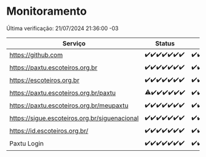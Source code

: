 # Monitoramento

Última verificação: 21/07/2024 21:36:00 -03

|Serviço|Status|Últimas 24h|
|---|---|---|
|https://github.com|<span title="2024-07-14: OK=23">✔️</span><span title="2024-07-15: OK=23">✔️</span><span title="2024-07-16: OK=24">✔️</span><span title="2024-07-17: OK=24">✔️</span><span title="2024-07-18: OK=23">✔️</span><span title="2024-07-19: OK=23">✔️</span><span title="2024-07-20: OK=24">✔️</span>|<span title="20/07/2024 21:37:00 -03 : 200">✔️</span><span title="20/07/2024 23:01:00 -03 : 200">✔️</span><span title="21/07/2024 00:07:00 -03 : 200">✔️</span><span title="21/07/2024 01:08:00 -03 : 200">✔️</span><span title="21/07/2024 02:07:00 -03 : 200">✔️</span><span title="21/07/2024 03:09:00 -03 : 200">✔️</span><span title="21/07/2024 04:05:00 -03 : 200">✔️</span><span title="21/07/2024 05:08:00 -03 : 200">✔️</span><span title="21/07/2024 06:06:00 -03 : 200">✔️</span><span title="21/07/2024 07:06:00 -03 : 200">✔️</span><span title="21/07/2024 08:05:00 -03 : 200">✔️</span><span title="21/07/2024 09:12:00 -03 : 200">✔️</span><span title="21/07/2024 10:07:00 -03 : 200">✔️</span><span title="21/07/2024 11:06:00 -03 : 200">✔️</span><span title="21/07/2024 12:07:00 -03 : 200">✔️</span><span title="21/07/2024 13:09:00 -03 : 200">✔️</span><span title="21/07/2024 14:04:00 -03 : 200">✔️</span><span title="21/07/2024 15:08:00 -03 : 200">✔️</span><span title="21/07/2024 16:03:00 -03 : 200">✔️</span><span title="21/07/2024 17:08:00 -03 : 200">✔️</span><span title="21/07/2024 18:05:00 -03 : 200">✔️</span><span title="21/07/2024 19:06:00 -03 : 200">✔️</span><span title="21/07/2024 20:06:00 -03 : 200">✔️</span><span title="21/07/2024 21:36:00 -03 : 200">✔️</span>|
|https://paxtu.escoteiros.org.br|<span title="2024-07-14: OK=23">✔️</span><span title="2024-07-15: OK=23">✔️</span><span title="2024-07-16: OK=24">✔️</span><span title="2024-07-17: OK=24">✔️</span><span title="2024-07-18: OK=23">✔️</span><span title="2024-07-19: OK=23">✔️</span><span title="2024-07-20: OK=24">✔️</span>|<span title="20/07/2024 21:37:00 -03 : 200">✔️</span><span title="20/07/2024 23:01:00 -03 : 200">✔️</span><span title="21/07/2024 00:07:00 -03 : 200">✔️</span><span title="21/07/2024 01:08:00 -03 : 200">✔️</span><span title="21/07/2024 02:07:00 -03 : 200">✔️</span><span title="21/07/2024 03:09:00 -03 : 200">✔️</span><span title="21/07/2024 04:05:00 -03 : 200">✔️</span><span title="21/07/2024 05:08:00 -03 : 200">✔️</span><span title="21/07/2024 06:06:00 -03 : 200">✔️</span><span title="21/07/2024 07:06:00 -03 : 200">✔️</span><span title="21/07/2024 08:05:00 -03 : 200">✔️</span><span title="21/07/2024 09:12:00 -03 : 200">✔️</span><span title="21/07/2024 10:07:00 -03 : 200">✔️</span><span title="21/07/2024 11:06:00 -03 : 200">✔️</span><span title="21/07/2024 12:07:00 -03 : 200">✔️</span><span title="21/07/2024 13:09:00 -03 : 200">✔️</span><span title="21/07/2024 14:04:00 -03 : 200">✔️</span><span title="21/07/2024 15:08:00 -03 : 200">✔️</span><span title="21/07/2024 16:03:00 -03 : 200">✔️</span><span title="21/07/2024 17:08:00 -03 : 200">✔️</span><span title="21/07/2024 18:05:00 -03 : 200">✔️</span><span title="21/07/2024 19:06:00 -03 : 200">✔️</span><span title="21/07/2024 20:06:00 -03 : 200">✔️</span><span title="21/07/2024 21:36:00 -03 : 200">✔️</span>|
|https://escoteiros.org.br|<span title="2024-07-14: OK=23">✔️</span><span title="2024-07-15: OK=23">✔️</span><span title="2024-07-16: OK=24">✔️</span><span title="2024-07-17: OK=24">✔️</span><span title="2024-07-18: OK=23">✔️</span><span title="2024-07-19: OK=23">✔️</span><span title="2024-07-20: OK=24">✔️</span>|<span title="20/07/2024 21:37:00 -03 : 200">✔️</span><span title="20/07/2024 23:01:00 -03 : 200">✔️</span><span title="21/07/2024 00:07:00 -03 : 200">✔️</span><span title="21/07/2024 01:08:00 -03 : 200">✔️</span><span title="21/07/2024 02:07:00 -03 : 200">✔️</span><span title="21/07/2024 03:09:00 -03 : 200">✔️</span><span title="21/07/2024 04:05:00 -03 : 200">✔️</span><span title="21/07/2024 05:08:00 -03 : 200">✔️</span><span title="21/07/2024 06:06:00 -03 : 200">✔️</span><span title="21/07/2024 07:06:00 -03 : 200">✔️</span><span title="21/07/2024 08:05:00 -03 : 200">✔️</span><span title="21/07/2024 09:12:00 -03 : 200">✔️</span><span title="21/07/2024 10:07:00 -03 : 200">✔️</span><span title="21/07/2024 11:06:00 -03 : 200">✔️</span><span title="21/07/2024 12:07:00 -03 : 200">✔️</span><span title="21/07/2024 13:09:00 -03 : 200">✔️</span><span title="21/07/2024 14:04:00 -03 : 200">✔️</span><span title="21/07/2024 15:08:00 -03 : 200">✔️</span><span title="21/07/2024 16:03:00 -03 : 200">✔️</span><span title="21/07/2024 17:08:00 -03 : 200">✔️</span><span title="21/07/2024 18:05:00 -03 : 200">✔️</span><span title="21/07/2024 19:06:00 -03 : 200">✔️</span><span title="21/07/2024 20:06:00 -03 : 200">✔️</span><span title="21/07/2024 21:36:00 -03 : 200">✔️</span>|
|https://paxtu.escoteiros.org.br/paxtu|<span title="2024-07-14: OK=22, Falhas=1">⚠️</span><span title="2024-07-15: OK=23">✔️</span><span title="2024-07-16: OK=24">✔️</span><span title="2024-07-17: OK=24">✔️</span><span title="2024-07-18: OK=23">✔️</span><span title="2024-07-19: OK=23">✔️</span><span title="2024-07-20: OK=24">✔️</span>|<span title="20/07/2024 21:37:00 -03 : 200">✔️</span><span title="20/07/2024 23:01:00 -03 : 200">✔️</span><span title="21/07/2024 00:07:00 -03 : 200">✔️</span><span title="21/07/2024 01:08:00 -03 : 200">✔️</span><span title="21/07/2024 02:07:00 -03 : 200">✔️</span><span title="21/07/2024 03:09:00 -03 : 200">✔️</span><span title="21/07/2024 04:05:00 -03 : 200">✔️</span><span title="21/07/2024 05:08:00 -03 : 200">✔️</span><span title="21/07/2024 06:06:00 -03 : 200">✔️</span><span title="21/07/2024 07:06:00 -03 : 200">✔️</span><span title="21/07/2024 08:05:00 -03 : 200">✔️</span><span title="21/07/2024 09:12:00 -03 : 200">✔️</span><span title="21/07/2024 10:07:00 -03 : 200">✔️</span><span title="21/07/2024 11:06:00 -03 : 200">✔️</span><span title="21/07/2024 12:07:00 -03 : 200">✔️</span><span title="21/07/2024 13:09:00 -03 : 200">✔️</span><span title="21/07/2024 14:04:00 -03 : 200">✔️</span><span title="21/07/2024 15:08:00 -03 : 200">✔️</span><span title="21/07/2024 16:03:00 -03 : 200">✔️</span><span title="21/07/2024 17:08:00 -03 : 200">✔️</span><span title="21/07/2024 18:05:00 -03 : 200">✔️</span><span title="21/07/2024 19:06:00 -03 : 200">✔️</span><span title="21/07/2024 20:07:00 -03 : 200">✔️</span><span title="21/07/2024 21:36:00 -03 : 200">✔️</span>|
|https://paxtu.escoteiros.org.br/meupaxtu|<span title="2024-07-14: OK=23">✔️</span><span title="2024-07-15: OK=23">✔️</span><span title="2024-07-16: OK=24">✔️</span><span title="2024-07-17: OK=24">✔️</span><span title="2024-07-18: OK=23">✔️</span><span title="2024-07-19: OK=23">✔️</span><span title="2024-07-20: OK=24">✔️</span>|<span title="20/07/2024 21:37:00 -03 : 200">✔️</span><span title="20/07/2024 23:01:00 -03 : 200">✔️</span><span title="21/07/2024 00:07:00 -03 : 200">✔️</span><span title="21/07/2024 01:08:00 -03 : 200">✔️</span><span title="21/07/2024 02:07:00 -03 : 200">✔️</span><span title="21/07/2024 03:09:00 -03 : 200">✔️</span><span title="21/07/2024 04:05:00 -03 : 200">✔️</span><span title="21/07/2024 05:08:00 -03 : 200">✔️</span><span title="21/07/2024 06:06:00 -03 : 200">✔️</span><span title="21/07/2024 07:06:00 -03 : 200">✔️</span><span title="21/07/2024 08:05:00 -03 : 200">✔️</span><span title="21/07/2024 09:12:00 -03 : 200">✔️</span><span title="21/07/2024 10:07:00 -03 : 200">✔️</span><span title="21/07/2024 11:06:00 -03 : 200">✔️</span><span title="21/07/2024 12:07:00 -03 : 200">✔️</span><span title="21/07/2024 13:09:00 -03 : 200">✔️</span><span title="21/07/2024 14:04:00 -03 : 200">✔️</span><span title="21/07/2024 15:08:00 -03 : 200">✔️</span><span title="21/07/2024 16:03:00 -03 : 200">✔️</span><span title="21/07/2024 17:08:00 -03 : 200">✔️</span><span title="21/07/2024 18:05:00 -03 : 200">✔️</span><span title="21/07/2024 19:06:00 -03 : 200">✔️</span><span title="21/07/2024 20:07:00 -03 : 200">✔️</span><span title="21/07/2024 21:36:00 -03 : 200">✔️</span>|
|https://sigue.escoteiros.org.br/siguenacional|<span title="2024-07-14: OK=23">✔️</span><span title="2024-07-15: OK=23">✔️</span><span title="2024-07-16: OK=24">✔️</span><span title="2024-07-17: OK=24">✔️</span><span title="2024-07-18: OK=23">✔️</span><span title="2024-07-19: OK=23">✔️</span><span title="2024-07-20: OK=24">✔️</span>|<span title="20/07/2024 21:37:00 -03 : 200">✔️</span><span title="20/07/2024 23:01:00 -03 : 200">✔️</span><span title="21/07/2024 00:07:00 -03 : 200">✔️</span><span title="21/07/2024 01:08:00 -03 : 200">✔️</span><span title="21/07/2024 02:07:00 -03 : 200">✔️</span><span title="21/07/2024 03:09:00 -03 : 200">✔️</span><span title="21/07/2024 04:05:00 -03 : 200">✔️</span><span title="21/07/2024 05:08:00 -03 : 200">✔️</span><span title="21/07/2024 06:06:00 -03 : 200">✔️</span><span title="21/07/2024 07:06:00 -03 : 200">✔️</span><span title="21/07/2024 08:05:00 -03 : 200">✔️</span><span title="21/07/2024 09:12:00 -03 : 200">✔️</span><span title="21/07/2024 10:07:00 -03 : 200">✔️</span><span title="21/07/2024 11:06:00 -03 : 200">✔️</span><span title="21/07/2024 12:07:00 -03 : 200">✔️</span><span title="21/07/2024 13:09:00 -03 : 200">✔️</span><span title="21/07/2024 14:04:00 -03 : 200">✔️</span><span title="21/07/2024 15:08:00 -03 : 200">✔️</span><span title="21/07/2024 16:03:00 -03 : 200">✔️</span><span title="21/07/2024 17:08:00 -03 : 200">✔️</span><span title="21/07/2024 18:05:00 -03 : 200">✔️</span><span title="21/07/2024 19:06:00 -03 : 200">✔️</span><span title="21/07/2024 20:07:00 -03 : 200">✔️</span><span title="21/07/2024 21:36:00 -03 : 200">✔️</span>|
|https://id.escoteiros.org.br/|<span title="2024-07-14: OK=23">✔️</span><span title="2024-07-15: OK=23">✔️</span><span title="2024-07-16: OK=24">✔️</span><span title="2024-07-17: OK=24">✔️</span><span title="2024-07-18: OK=23">✔️</span><span title="2024-07-19: OK=23">✔️</span><span title="2024-07-20: OK=24">✔️</span>|<span title="20/07/2024 21:37:00 -03 : 200">✔️</span><span title="20/07/2024 23:01:00 -03 : 200">✔️</span><span title="21/07/2024 00:07:00 -03 : 200">✔️</span><span title="21/07/2024 01:08:00 -03 : 200">✔️</span><span title="21/07/2024 02:07:00 -03 : 200">✔️</span><span title="21/07/2024 03:09:00 -03 : 200">✔️</span><span title="21/07/2024 04:05:00 -03 : 200">✔️</span><span title="21/07/2024 05:08:00 -03 : 200">✔️</span><span title="21/07/2024 06:06:00 -03 : 200">✔️</span><span title="21/07/2024 07:06:00 -03 : 200">✔️</span><span title="21/07/2024 08:05:00 -03 : 200">✔️</span><span title="21/07/2024 09:12:00 -03 : 200">✔️</span><span title="21/07/2024 10:07:00 -03 : 200">✔️</span><span title="21/07/2024 11:06:00 -03 : 200">✔️</span><span title="21/07/2024 12:07:00 -03 : 200">✔️</span><span title="21/07/2024 13:09:00 -03 : 200">✔️</span><span title="21/07/2024 14:04:00 -03 : 200">✔️</span><span title="21/07/2024 15:08:00 -03 : 200">✔️</span><span title="21/07/2024 16:03:00 -03 : 200">✔️</span><span title="21/07/2024 17:08:00 -03 : 200">✔️</span><span title="21/07/2024 18:05:00 -03 : 200">✔️</span><span title="21/07/2024 19:06:00 -03 : 200">✔️</span><span title="21/07/2024 20:07:00 -03 : 200">✔️</span><span title="21/07/2024 21:36:00 -03 : 200">✔️</span>|
|Paxtu Login|<span title="2024-07-14: OK=23">✔️</span><span title="2024-07-15: OK=23">✔️</span><span title="2024-07-16: OK=24">✔️</span><span title="2024-07-17: OK=24">✔️</span><span title="2024-07-18: OK=23">✔️</span><span title="2024-07-19: OK=23">✔️</span><span title="2024-07-20: OK=24">✔️</span>|<span title="20/07/2024 21:37:00 -03 : 200">✔️</span><span title="20/07/2024 23:01:00 -03 : 200">✔️</span><span title="21/07/2024 00:07:00 -03 : 200">✔️</span><span title="21/07/2024 01:08:00 -03 : 200">✔️</span><span title="21/07/2024 02:07:00 -03 : 200">✔️</span><span title="21/07/2024 03:09:00 -03 : 200">✔️</span><span title="21/07/2024 04:05:00 -03 : 200">✔️</span><span title="21/07/2024 05:08:00 -03 : 200">✔️</span><span title="21/07/2024 06:06:00 -03 : 200">✔️</span><span title="21/07/2024 07:06:00 -03 : 200">✔️</span><span title="21/07/2024 08:05:00 -03 : 200">✔️</span><span title="21/07/2024 09:12:00 -03 : 200">✔️</span><span title="21/07/2024 10:07:00 -03 : 200">✔️</span><span title="21/07/2024 11:06:00 -03 : 200">✔️</span><span title="21/07/2024 12:07:00 -03 : 200">✔️</span><span title="21/07/2024 13:09:00 -03 : 200">✔️</span><span title="21/07/2024 14:04:00 -03 : 200">✔️</span><span title="21/07/2024 15:08:00 -03 : 200">✔️</span><span title="21/07/2024 16:03:00 -03 : 200">✔️</span><span title="21/07/2024 17:08:00 -03 : 200">✔️</span><span title="21/07/2024 18:05:00 -03 : 200">✔️</span><span title="21/07/2024 19:06:00 -03 : 200">✔️</span><span title="21/07/2024 20:07:00 -03 : 200">✔️</span><span title="21/07/2024 21:36:00 -03 : 200">✔️</span>|
